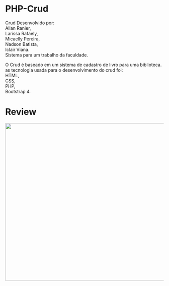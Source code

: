 
# PHP-Crud
Crud Desenvolvido por:
  <br>Allan Ranier,<br>
  Larissa Rafaely,<br>
  Micaelly Pereira,<br>
  Nadson Batista,<br>
  Iclair Viana.<br>
  Sistema para um trabalho da faculdade.<br>

  O Crud é baseado em um sistema de cadastro de livro para uma biblioteca.<br>
  as tecnologia usada para o desenvolvimento do crud foi:<br>
  HTML,<br>
  CSS,<br>
  PHP,<br>
  Bootstrap 4.<br>
  

# Review
<img src="http://g.recordit.co/MyBX837zny.gif" width="950" height="500"  />
